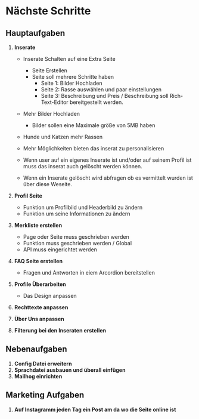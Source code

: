 # Nächste Schritte

## Hauptaufgaben

1. **Inserate**

   - Inserate Schalten auf eine Extra Seite

     - Seite Erstellen
     - Seite soll mehrere Schritte haben
       - Seite 1: Bilder Hochladen
       - Seite 2: Rasse auswählen und paar einstellungen
       - Seite 3: Beschreibung und Preis / Beschreibung soll Rich-Text-Editor bereitgestellt werden.

   - Mehr Bilder Hochladen

     - Bilder sollen eine Maximale größe von 5MB haben

   - Hunde und Katzen mehr Rassen

   - Mehr Möglichkeiten bieten das inserat zu personalisieren
   - Wenn user auf ein eigenes Inserate ist und/oder auf seinem Profil ist muss das inserat auch gelöscht werden können.
   - Wenn ein Inserate gelöscht wird abfragen ob es vermittelt wurden ist über diese Weseite.

2. **Profil Seite**

   - Funktion um Profilbild und Headerbild zu ändern
   - Funktion um seine Informationen zu ändern

3. **Merkliste erstellen**

   - Page oder Seite muss geschrieben werden
   - Funktion muss geschrieben werden / Global
   - API muss eingerichtet werden

4. **FAQ Seite erstellen**

   - Fragen und Antworten in eiem Arcordion bereitstellen

5. **Profile Überarbeiten**

   - Das Design anpassen

6. **Rechttexte anpassen**

7. **Über Uns anpassen**

8. **Filterung bei den Inseraten erstellen**

## Nebenaufgaben

1. **Config Datei erweitern**
2. **Sprachdatei ausbauen und überall einfügen**
3. **Mailhog einrichten**

## Marketing Aufgaben

1. **Auf Instagramm jeden Tag ein Post am da wo die Seite online ist**
